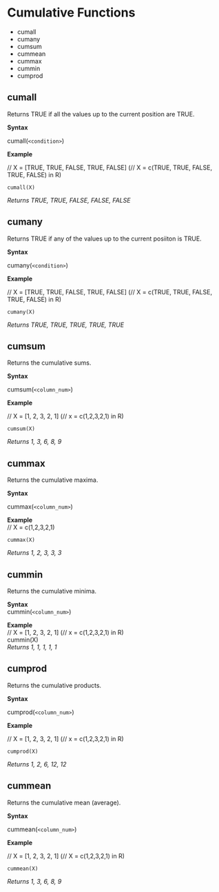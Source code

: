 # Cumulative Functions

- cumall
- cumany
- cumsum
- cummean
- cummax
- cummin
- cumprod



## cumall

Returns TRUE if all the values up to the current position are TRUE.

**Syntax**  

cumall(```<condition>```)

**Example**  

// X = [TRUE, TRUE, FALSE, TRUE, FALSE] (// X = c(TRUE, TRUE, FALSE, TRUE, FALSE) in R)  

```
cumall(X)  
```

_Returns TRUE, TRUE, FALSE, FALSE, FALSE_  


## cumany

Returns TRUE if any of the values up to the current posiiton is TRUE.

**Syntax**  

cumany(```<condition>```)

**Example**  

// X = [TRUE, TRUE, FALSE, TRUE, FALSE] (// X = c(TRUE, TRUE, FALSE, TRUE, FALSE) in R)  

```
cumany(X)  
```

_Returns TRUE, TRUE, TRUE, TRUE, TRUE_  


## cumsum

Returns the cumulative sums.

**Syntax**  

cumsum(```<column_num>```)


**Example**  

// X = [1, 2, 3, 2, 1] (// x = c(1,2,3,2,1) in R)  
```
cumsum(X)  
```

_Returns 1, 3, 6, 8, 9_  

## cummax

Returns the cumulative maxima.

**Syntax**  

cummax(```<column_num>```)

**Example**  
// X = c(1,2,3,2,1)  

```
cummax(X)  
```

_Returns 1, 2, 3, 3, 3_  

## cummin

Returns the cumulative minima.

**Syntax**  
cummin(```<column_num>```)

**Example**  
// X = [1, 2, 3, 2, 1] (// x = c(1,2,3,2,1) in R)  
cummin(X)  
_Returns 1, 1, 1, 1, 1_  


## cumprod

Returns the cumulative products.

**Syntax**  

cumprod(```<column_num>```)

**Example**  

// X = [1, 2, 3, 2, 1] (// x = c(1,2,3,2,1) in R)  
```
cumprod(X)  
```
_Returns 1, 2, 6, 12, 12_  


## cummean

Returns the cumulative mean (average).

**Syntax**  

cummean(```<column_num>```)

**Example**  

// X = [1, 2, 3, 2, 1] (// X = c(1,2,3,2,1) in R)  

```
cummean(X)  
```
_Returns 1, 3, 6, 8, 9_  